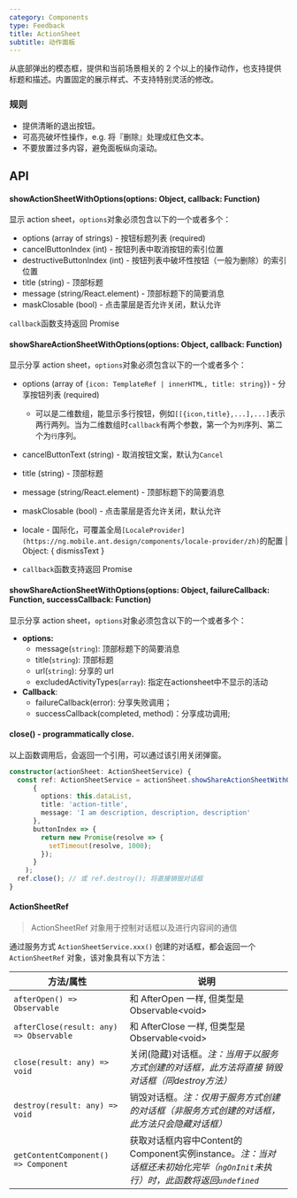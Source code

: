 ```yaml
---
category: Components
type: Feedback
title: ActionSheet
subtitle: 动作面板
---
```


从底部弹出的模态框，提供和当前场景相关的 2 个以上的操作动作，也支持提供标题和描述。内置固定的展示样式、不支持特别灵活的修改。

### 规则

- 提供清晰的退出按钮。
- 可高亮破坏性操作，e.g. 将『删除』处理成红色文本。
- 不要放置过多内容，避免面板纵向滚动。


## API

####  showActionSheetWithOptions(options: Object, callback: Function)

显示 action sheet，`options`对象必须包含以下的一个或者多个：

- options (array of strings) - 按钮标题列表 (required)
- cancelButtonIndex (int) - 按钮列表中取消按钮的索引位置
- destructiveButtonIndex (int) - 按钮列表中破坏性按钮（一般为删除）的索引位置
- title (string) - 顶部标题
- message (string/React.element) - 顶部标题下的简要消息
- maskClosable (bool) - 点击蒙层是否允许关闭，默认允许

`callback`函数支持返回 Promise

#### showShareActionSheetWithOptions(options: Object, callback: Function)

显示分享 action sheet，`options`对象必须包含以下的一个或者多个：

- options (array of `{icon: TemplateRef | innerHTML, title: string}`) - 分享按钮列表 (required)
    - 可以是二维数组，能显示多行按钮，例如`[[{icon,title},...],...]`表示两行两列。当为二维数组时`callback`有两个参数，第一个为`列`序列、第二个为`行`序列。
- cancelButtonText (string) - 取消按钮文案，默认为`Cancel`
- title (string) - 顶部标题
- message (string/React.element) - 顶部标题下的简要消息
- maskClosable (bool) - 点击蒙层是否允许关闭，默认允许
- locale - 国际化，可覆盖全局`[LocaleProvider](https://ng.mobile.ant.design/components/locale-provider/zh)`的配置 | Object: { dismissText }

- `callback`函数支持返回 Promise 

#### showShareActionSheetWithOptions(options: Object, failureCallback: Function, successCallback: Function)


显示分享 action sheet，`options`对象必须包含以下的一个或者多个：

- **options:**
  - message(`string`): 顶部标题下的简要消息
  - title(`string`): 顶部标题
  - url(`string`): 分享的 url
  - excludedActivityTypes(`array`): 指定在actionsheet中不显示的活动
- **Callback**:
  - failureCallback(error): 分享失败调用；
  - successCallback(completed, method)：分享成功调用;

#### close() - programmatically close.

以上函数调用后，会返回一个引用，可以通过该引用关闭弹窗。

```ts
constructor(actionSheet: ActionSheetService) {
  const ref: ActionSheetService = actionSheet.showShareActionSheetWithOptions(
      {
        options: this.dataList,
        title: 'action-title',
        message: 'I am description, description, description'
      },
      buttonIndex => {
        return new Promise(resolve => {
          setTimeout(resolve, 1000);
        });
      }
    );
  ref.close(); // 或 ref.destroy(); 将直接销毁对话框
}
```

#### ActionSheetRef

> ActionSheetRef 对象用于控制对话框以及进行内容间的通信

通过服务方式 `ActionSheetService.xxx()` 创建的对话框，都会返回一个 `ActionSheetRef` 对象，该对象具有以下方法：

| 方法/属性 | 说明 |
|----|----|
| `afterOpen() => Observable` | 和 AfterOpen 一样, 但类型是Observable&lt;void&gt; |
| `afterClose(result: any) => Observable` | 和 AfterClose 一样, 但类型是Observable&lt;void&gt; |
| `close(result: any) => void` | 关闭(隐藏)对话框。<i>注：当用于以服务方式创建的对话框，此方法将直接 销毁 对话框（同destroy方法）</i> |
| `destroy(result: any) => void` | 销毁对话框。<i>注：仅用于服务方式创建的对话框（非服务方式创建的对话框，此方法只会隐藏对话框）</i> |
| `getContentComponent() => Component`| 获取对话框内容中Content的Component实例instance。<i>注：当对话框还未初始化完毕（`ngOnInit`未执行）时，此函数将返回`undefined`</i> |
